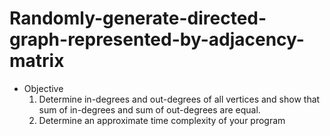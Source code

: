 # Randomly-generate-directed-graph-represented-by-adjacency-matrix
- Objective
    1. Determine in-degrees and out-degrees of all vertices and show that sum of in-degrees and 
sum of out-degrees are equal.
    2. Determine an approximate time complexity of your program
